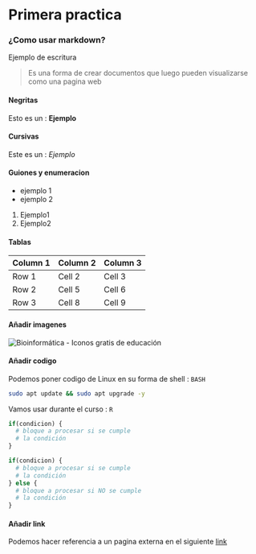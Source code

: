 # Primera practica

### ¿Como usar markdown?

Ejemplo de escritura

> Es una forma de crear documentos que luego pueden visualizarse como una pagina web

#### Negritas  
Esto es un : **Ejemplo**
#### Cursivas
Este es un : *Ejemplo*
#### Guiones y enumeracion
- ejemplo 1
- ejemplo 2

1. Ejemplo1
2. Ejemplo2

####  Tablas

| Column 1 | Column 2 | Column 3 |
|----------|----------|----------|
| Row 1    | Cell 2   | Cell 3   |
| Row 2    | Cell 5   | Cell 6   |
| Row 3    | Cell 8   | Cell 9   |

#### Añadir imagenes

![Bioinformática - Iconos gratis de educación](https://cdn-icons-png.flaticon.com/512/3829/3829976.png)

#### Añadir codigo

Podemos poner codigo de Linux en su forma de shell : `BASH`
```bash
sudo apt update && sudo apt upgrade -y
```
Vamos usar durante el curso : `R`

```r
if(condicion) {
  # bloque a procesar si se cumple
  # la condición
}

if(condicion) {
  # bloque a procesar si se cumple
  # la condición
} else {
  # bloque a procesar si NO se cumple
  # la condición
}
```

#### Añadir link

Podemos hacer referencia a un pagina externa en el siguiente [link]([https://franciscoascue.github.io/Transcriptomica_RNAseq/docs/Transcriptomica/MapeoFiltradoCount.html](https://github.com/Dandw0))
